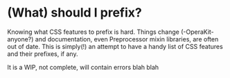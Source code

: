 # (What) should I prefix?

Knowing what CSS features to prefix is hard. Things change (-OperaKit- anyone?) and documentation, even Preprocessor mixin libraries, are often out of date.
This is simply(!) an attempt to have a handy list of CSS features and their prefixes, if any.

It is a WIP, not complete, will contain errors blah blah
